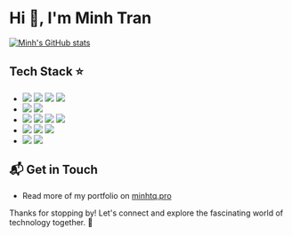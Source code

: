 # Hi 👋, I'm Minh Tran

[![Minh's GitHub stats](https://github-readme-stats.vercel.app/api?username=kidcry0x&theme=vue-dark&show_icons=true&hide_border=true&count_private=true)](https://github.com/kidcry0x)

## Tech Stack ⭐
- ![](https://img.shields.io/badge/-Cocos-black?style=flat&logo=Cocos)
  ![](https://img.shields.io/badge/-Unity-black?style=flat&logo=Unity)
  ![](https://img.shields.io/badge/-PlayCanvas-black?style=flat&logo=PlayCanvas)
  ![](https://img.shields.io/badge/-ThreeJs-black?style=flat&logo=Three.JS)
- ![](https://img.shields.io/badge/-Angular-black?style=flat&logo=Angular)
  ![](https://img.shields.io/badge/-Flutter-black?style=flat&logo=Flutter)
- ![](https://img.shields.io/badge/-JavaScript-black?style=flat&logo=JavaScript)
  ![](https://img.shields.io/badge/-TypeScript-black?style=flat&logo=TypeScript)
  ![](https://img.shields.io/badge/-Go-black?style=flat&logo=Go)
  ![](https://img.shields.io/badge/-Dart-black?style=flat&logo=Dart)
- ![](https://img.shields.io/badge/-Node.js-black?style=flat&logo=Node.JS)
  ![](https://img.shields.io/badge/-NestJS-black?style=flat&logo=NestJS)
  ![](https://img.shields.io/badge/-Bun-black?style=flat&logo=Bun)
- ![](https://img.shields.io/badge/-MongoDB-black?style=flat&logo=MongoDB)
  ![](https://img.shields.io/badge/-PostgreSQL-black?style=flat&logo=PostgreSQL)

## 📬 Get in Touch

- Read more of my portfolio on [minhtq.pro](https://minhtq.pro)

Thanks for stopping by! Let's connect and explore the fascinating world of technology together. 🚀